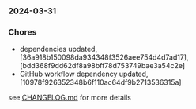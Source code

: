 ### 2024-03-31

### Chores
+ dependencies updated, [36a918b150098da934348f3526aee754d4d7ad17], [bdd368f9dd62df8a98bff78d753749bae3a54c2e]
+ GitHub workflow dependency updated, [10978f926352348b6f110ac64df9b2713536315a]


see <a href='https://github.com/mrjackwills/havn/blob/main/CHANGELOG.md'>CHANGELOG.md</a> for more details
